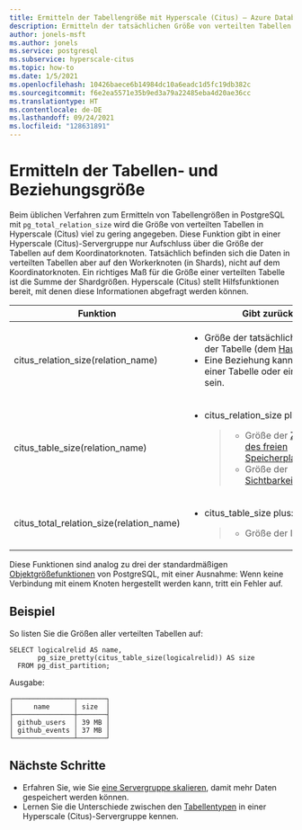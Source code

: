 ```yaml
---
title: Ermitteln der Tabellengröße mit Hyperscale (Citus) – Azure Database for PostgreSQL
description: Ermitteln der tatsächlichen Größe von verteilten Tabellen in einer Hyperscale (Citus)-Servergruppe
author: jonels-msft
ms.author: jonels
ms.service: postgresql
ms.subservice: hyperscale-citus
ms.topic: how-to
ms.date: 1/5/2021
ms.openlocfilehash: 10426baece6b14984dc10a6eadc1d5fc19db382c
ms.sourcegitcommit: f6e2ea5571e35b9ed3a79a22485eba4d20ae36cc
ms.translationtype: HT
ms.contentlocale: de-DE
ms.lasthandoff: 09/24/2021
ms.locfileid: "128631891"
---
```

# <a name="determine-table-and-relation-size"></a>Ermitteln der Tabellen- und Beziehungsgröße

Beim üblichen Verfahren zum Ermitteln von Tabellengrößen in PostgreSQL mit `pg_total_relation_size` wird die Größe von verteilten Tabellen in Hyperscale (Citus) viel zu gering angegeben.
Diese Funktion gibt in einer Hyperscale (Citus)-Servergruppe nur Aufschluss über die Größe der Tabellen auf dem Koordinatorknoten.  Tatsächlich befinden sich die Daten in verteilten Tabellen aber auf den Workerknoten (in Shards), nicht auf dem Koordinatorknoten. Ein richtiges Maß für die Größe einer verteilten Tabelle ist die Summe der Shardgrößen. Hyperscale (Citus) stellt Hilfsfunktionen bereit, mit denen diese Informationen abgefragt werden können.

<table>
<colgroup>
<col width="40%" />
<col width="59%" />
</colgroup>
<thead>
<tr class="header">
<th>Funktion</th>
<th>Gibt zurück</th>
</tr>
</thead>
<tbody>
<tr class="odd">
<td>citus_relation_size(relation_name)</td>
<td><ul>
<li>Größe der tatsächlichen Daten in der Tabelle (dem <a href="https://www.postgresql.org/docs/current/static/storage-file-layout.html">Hauptfork</a>).</li>
<li>Eine Beziehung kann der Name einer Tabelle oder eines Indexes sein.</li>
</ul></td>
</tr>
<tr class="even">
<td>citus_table_size(relation_name)</td>
<td><ul>
<li><p>citus_relation_size plus:</p>
<blockquote>
<ul>
<li>Größe der <a href="https://www.postgresql.org/docs/current/static/storage-fsm.html">Zuordnung des freien Speicherplatzes</a></li>
<li>Größe der <a href="https://www.postgresql.org/docs/current/static/storage-vm.html">Sichtbarkeitszuordnung</a></li>
</ul>
</blockquote></li>
</ul></td>
</tr>
<tr class="odd">
<td>citus_total_relation_size(relation_name)</td>
<td><ul>
<li><p>citus_table_size plus:</p>
<blockquote>
<ul>
<li>Größe der Indizes</li>
</ul>
</blockquote></li>
</ul></td>
</tr>
</tbody>
</table>

Diese Funktionen sind analog zu drei der standardmäßigen [Objektgrößefunktionen](https://www.postgresql.org/docs/current/static/functions-admin.html#FUNCTIONS-ADMIN-DBSIZE) von PostgreSQL, mit einer Ausnahme: Wenn keine Verbindung mit einem Knoten hergestellt werden kann, tritt ein Fehler auf.

## <a name="example"></a>Beispiel

So listen Sie die Größen aller verteilten Tabellen auf:

``` postgresql
SELECT logicalrelid AS name,
       pg_size_pretty(citus_table_size(logicalrelid)) AS size
  FROM pg_dist_partition;
```

Ausgabe:

```
┌───────────────┬───────┐
│     name      │ size  │
├───────────────┼───────┤
│ github_users  │ 39 MB │
│ github_events │ 37 MB │
└───────────────┴───────┘
```

## <a name="next-steps"></a>Nächste Schritte

* Erfahren Sie, wie Sie [eine Servergruppe skalieren](howto-hyperscale-scale-grow.md), damit mehr Daten gespeichert werden können.
* Lernen Sie die Unterschiede zwischen den [Tabellentypen](concepts-hyperscale-nodes.md) in einer Hyperscale (Citus)-Servergruppe kennen.
